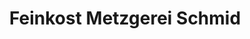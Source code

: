 ---
title: "Feinkost Metzgerei Schmid"
url: /taefertingen/feinkost-metzgerei-schmid/
shop: Metzgerei
---